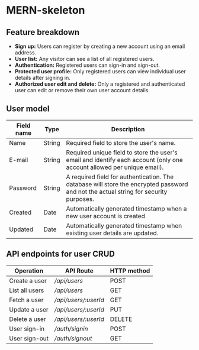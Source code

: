 # MERN-skeleton

## Feature breakdown

- **Sign up:** Users can register by creating a new account using an email
address.
- **User list:** Any visitor can see a list of all registered users.
- **Authentication:** Registered users can sign-in and sign-out.
- **Protected user profile:** Only registered users can view individual user
details after signing in.
- **Authorized user edit and delete:** Only a registered and authenticated user
can edit or remove their own user account details.

## User model

Field name | Type | Description
---------- | ---- | -----------
Name | String | Required field to store the user's name.
E-mail | String | Required unique field to store the user's email and identify each account (only one account allowed per unique email).
Password | String | A required field for authentication. The database will store the encrypted password and not the actual string for security purposes.
Created | Date | Automatically generated timestamp when a new user account is created
Updated | Date | Automatically generated timestamp when existing user details are updated.

## API endpoints for user CRUD

Operation | API Route | HTTP method
--------- | --------- | -----------
Create a user | */api/users* | POST
List all users | */api/users* | GET
Fetch a user | */api/users/:userId* | GET
Update a user | */api/users/:userId* | PUT
Delete a user | */api/users/:userId* | DELETE
User sign-in | */auth/signin* | POST
User sign-out | */auth/signout* | GET
